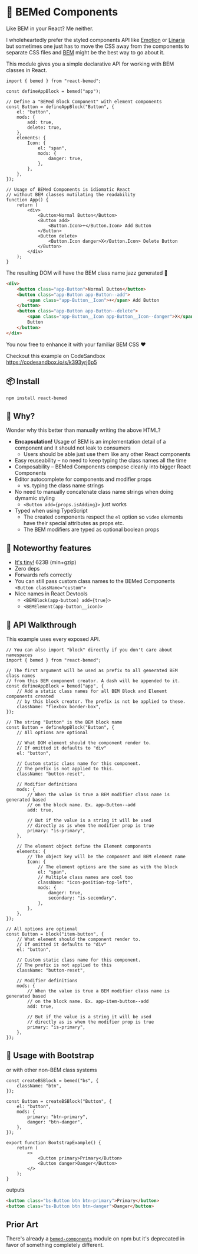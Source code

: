 # 🦖 BEMed Components

Like BEM in your React? Me neither.

I wholeheartedly prefer the styled components API like [Emotion][] or
[Linaria][] but sometimes one just has to move the CSS away from the
components to separate CSS files and [BEM][] might be the best way to go
about it.

[emotion]: https://emotion.sh/docs/introduction
[linaria]: https://linaria.now.sh/
[bem]: http://getbem.com/

This module gives you a simple declarative API for working with BEM classes
in React.

```tsx
import { bemed } from "react-bemed";

const defineAppBlock = bemed("app");

// Define a "BEMed Block Component" with element components
const Button = defineAppBlock("Button", {
    el: "button",
    mods: {
        add: true,
        delete: true,
    },
    elements: {
        Icon: {
            el: "span",
            mods: {
                danger: true,
            },
        },
    },
});

// Usage of BEMed Components is idiomatic React
// without BEM classes mutilating the readability
function App() {
    return (
        <div>
            <Button>Normal Button</Button>
            <Button add>
                <Button.Icon>+</Button.Icon> Add Button
            </Button>
            <Button delete>
                <Button.Icon danger>X</Button.Icon> Delete Button
            </Button>
        </div>
    );
}
```

The resulting DOM will have the BEM class name jazz generated 🎷

```html
<div>
    <button class="app-Button">Normal Button</button>
    <button class="app-Button app-Button--add">
        <span class="app-Button__Icon">+</span> Add Button
    </button>
    <button class="app-Button app-Button--delete">
        <span class="app-Button__Icon app-Button__Icon--danger">X</span> Delete
        Button
    </button>
</div>
```

You now free to enhance it with your familiar BEM CSS ❤️

Checkout this example on CodeSandbox https://codesandbox.io/s/k393yrj6p5

## 📦 Install

    npm install react-bemed

## 🤔 Why?

Wonder why this better than manually writing the above HTML?

-   **Encapsulation!** Usage of BEM is an implementation detail of a
    component and it should not leak to consumers
    -   Users should be able just use them like any other React components
-   Easy reuseability – no need to keep typing the class names all the time
-   Composability – BEMed Components compose cleanly into bigger React Components
-   Editor autocomplete for components and modifier props
    -   vs. typing the class name strings
-   No need to manually concatenate class name strings when doing dymamic styling
    -   `<Button add={props.isAdding}>` just works
-   Typed when using TypeScript
    -   The created components respect the `el` option so `video` elements
        have their special attributes as props etc.
    -   The BEM modifiers are typed as optional boolean props

## 🧐 Noteworthy features

-   [It's tiny!][tiny] 623B (min+gzip)
-   Zero deps
-   Forwards refs correctly
-   You can still pass custom class names to the BEMed Components `<Button className="custom">`
-   Nice names in React Devtools
    -   `<BEMBlock(app-button) add={true}>`
    -   `<BEMElement(app-button__icon)>`

[tiny]: https://bundlephobia.com/result?p=react-bemed@0.1.6

## 🚶 API Walkthrough

This example uses every exposed API.

```tsx
// You can also import "block" directly if you don't care about namespaces
import { bemed } from "react-bemed";

// The first argument will be used as prefix to all generated BEM class names
// from this BEM component creator. A dash will be appended to it.
const defineAppBlock = bemed("app", {
    // Add a static class names for all BEM Block and Element components created
    // by this block creator. The prefix is not be applied to these.
    className: "flexbox border-box",
});

// The string "Button" is the BEM block name
const Button = defineAppBlock("Button", {
    // All options are optional

    // What DOM element should the component render to.
    // If omitted it defaults to "div"
    el: "button",

    // Custom static class name for this component.
    // The prefix is not applied to this.
    className: "button-reset",

    // Modifier definitions
    mods: {
        // When the value is true a BEM modifier class name is generated based
        // on the block name. Ex. app-Button--add
        add: true,

        // But if the value is a string it will be used
        // directly as is when the modifier prop is true
        primary: "is-primary",
    },

    // The element object define the Element components
    elements: {
        // The object key will be the component and BEM element name
        Icon: {
            // The element options are the same as with the block
            el: "span",
            // Multiple class names are cool too
            className: "icon-position-top-left",
            mods: {
                danger: true,
                secondary: "is-secondary",
            },
        },
    },
});

// All options are optional
const Button = block("item-button", {
    // What element should the component render to.
    // If omitted it defaults to "div"
    el: "button",

    // Custom static class name for this component.
    // The prefix is not applied to this
    className: "button-reset",

    // Modifier definitions
    mods: {
        // When the value is true a BEM modifier class name is generated based
        // on the block name. Ex. app-item-button--add
        add: true,

        // But if the value is a string it will be used
        // directly as is when the modifier prop is true
        primary: "is-primary",
    },
});
```

## 🧟 Usage with Bootstrap

or with other non-BEM class systems

```tsx
const createBSBlock = bemed("bs", {
    className: "btn",
});

const Button = createBSBlock("Button", {
    el: "button",
    mods: {
        primary: "btn-primary",
        danger: "btn-danger",
    },
});

export function BootstrapExample() {
    return (
        <>
            <Button primary>Primary</Button>
            <Button danger>Danger</Button>
        </>
    );
}
```

outputs

```html
<button class="bs-Button btn btn-primary">Primary</button>
<button class="bs-Button btn btn-danger">Danger</button>
```

## Prior Art

There's already a [`bemed-components`][bc] module on npm but it's deprecated
in favor of something completely different.

[bc]: https://www.npmjs.com/package/bemed-components
